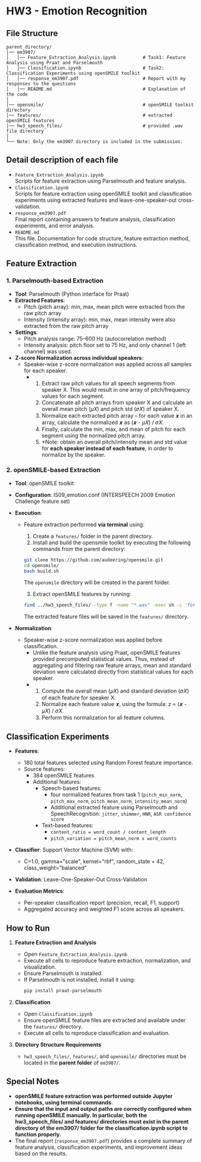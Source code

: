 # **HW3 - Emotion Recognition**

## **File Structure**
```
parent_directory/
│── em3907/
│   │── Feature_Extraction_Analysis.ipynb          # Task1: Feature Analysis using Praat and Parselmouth
│   │── Classification.ipynb                       # Task2: Classification Experiments using openSMILE toolkit
│   │── response_em3907.pdf                        # Report with my responses to the questions
│   │── README.md                                  # Explanation of the code
│
│── opensmile/                                     # openSMILE toolkit directory
│── features/                                      # extracted openSMILE features
│── hw3_speech_files/                              # provided .wav file directory
│
└── Note: Only the em3907 directory is included in the submission.
```

## **Detail description of each file**
- `Feature_Extraction_Analysis.ipynb`  
  Scripts for feature extraction using Parselmouth and feature analysis.
- `Classification.ipynb`  
  Scripts for feature extraction using openSMILE toolkit and classification experiments using extracted features and leave-one-speaker-out cross-validation.
- `response_em3907.pdf`  
  Final report containing answers to feature analysis, classification experiments, and error analysis.
- `README.md`  
  This file. Documentation for code structure, feature extraction method, classification method, and execution instructions.


## Feature Extraction

### 1. Parselmouth-based Extraction
- **Tool**: Parselmouth (Python interface for Praat)
- **Extracted Features**: 
  - Pitch (pitch array): min, max, mean pitch were extracted from the raw pitch array
  - Intensity (intensity array): min, max, mean intensity were also extracted from the raw pitch array
- **Settings**:
  - Pitch analysis range: 75–600 Hz (autocorrelation method)
  - Intensity analysis: pitch floor set to 75 Hz, and only channel 1 (left channel) was used.
- **Z-score Normalization across individual speakers**:
  - Speaker-wise z-score normalization was applied across all samples for each speaker.
      - 1. Extract raw pitch values for all speech segments from speaker X. This would result in one array of pitch/frequency values for each segment.
        2. Concatenate all pitch arrays from speaker X and calculate an overall mean pitch (𝜇𝑋) and pitch std (𝜎𝑋) of speaker X.
        3. Normalize each extracted pitch array – for each value 𝒙 in an array, calculate the normalized 𝒙 as (𝒙 - 𝜇𝑋) / 𝜎𝑋.
        4. Finally, calculate the min, max, and mean of pitch for each segment using the normalized pitch array.
        5. *Note: obtain an overall pitch/intensity mean and std value for **each speaker instead of each feature**, in order to normalize by the speaker.

### 2. openSMILE-based Extraction
- **Tool**: openSMILE toolkit
- **Configuration**: IS09_emotion.conf (INTERSPEECH 2009 Emotion Challenge feature set)
- **Execution**:
  - Feature extraction performed **via terminal** using:
    1. Create a `features/` folder in the parent directory.
    2. Install and build the opensmile toolkit by executing the following commands from the parent directory:
    ```sh
    git clone https://github.com/audeering/opensmile.git
    cd opensmile/
    bash build.sh
    ```
    The `opensmile` directory will be created in the parent folder.
    
    3. Extract openSMILE features by running:
    ```sh
    find ../hw3_speech_files/ -type f -name "*.wav" -exec sh -c 'for file; do base=$(basename "$file" ".wav"); ./build/progsrc/smilextract/SMILExtract -l 1 -C ./config/is09-13/IS09_emotion.conf -I $file -csvoutput "../features/${base}.csv"; done' sh {} +
    ```
    The extracted feature files will be saved in the `features/` directory.

    
- **Normalization**:
  - Speaker-wise z-score normalization was applied before classification.
      - Unlike the feature analysis using Praat, openSMILE features provided precomputed statistical values. Thus, instead of aggregating and filtering raw feature arrays, mean and standard deviation were calculated directly from statistical values for each speaker.
      - 1. Compute the overall mean (𝜇𝑋) and standard deviation (𝜎𝑋) of each feature for speaker X.
        2. Normalize each feature value 𝒙, using the formula: z = (𝒙 - 𝜇𝑋) / 𝜎𝑋.
        3. Perform this normalization for all feature columns.


## Classification Experiments
- **Features**:
    - 180 total features selected using Random Forest feature importance.
    - Source features:
        - 384 openSMILE features
        - Additional features:
            - Speech-based features:
                - four normalized features from task 1 (`pitch_min_norm`, `pitch_max_norm`, `pitch_mean_norm`, `intensity_mean_norm`)
                - Additional extracted feature using Parselmouth and SpeechRecognition: `jitter`, `shimmer`, `HNR`, `ASR confidence score`
            - Text-based features:
                - `content_ratio = word_count / content_length`
                - `pitch_variation = pitch_mean_norm x word_counts`
                  
- **Classifier**: Support Vector Machine (SVM) with:
    - C=1.0, gamma="scale", kernel="rbf", random_state = 42, class_weight="balanced"
- **Validation**: Leave-One-Speaker-Out Cross-Validation
- **Evaluation Metrics**:
  - Per-speaker classification report (precision, recall, F1, support)
  - Aggregated accuracy and weighted F1 score across all speakers.

## How to Run
1. **Feature Extraction and Analysis**
   - Open `Feature_Extraction_Analysis.ipynb`
   - Execute all cells to reproduce feature extraction, normalization, and visualization.
   - Ensure Parselmouth is installed.
   - If Parselmouth is not installed, install it using:
     ```sh
     pip install praat-parselmouth
     ```
    
2. **Classification**
   - Open `Classification.ipynb`
   - Ensure openSMILE feature files are extracted and available under the `features/` directory.
   - Execute all cells to reproduce classification and evaluation.

3. **Directory Structure Requirements**
   - `hw3_speech_files/`, `features/`, and `opensmile/` directories must be located in the **parent folder** of `em3907/`.


## Special Notes
- **openSMILE feature extraction was performed outside Jupyter notebooks, using terminal commands.**
- **Ensure that the input and output paths are correctly configured when running openSMILE manually. In particular, both the hw3_speech_files/ and features/ directories must exist in the parent directory of the em3907/ folder for the classification.ipynb script to function properly.**
- The final report (`response_em3907.pdf`) provides a complete summary of feature analysis, classification experiments, and improvement ideas based on the results.

